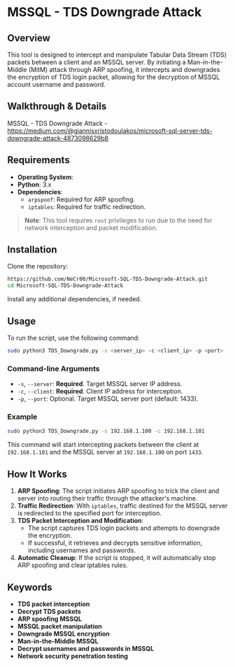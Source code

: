 
# MSSQL - TDS Downgrade Attack

## Overview

This tool is designed to intercept and manipulate Tabular Data Stream (TDS) packets between a client and an MSSQL server. By initiating a Man-in-the-Middle (MitM) attack through ARP spoofing, it intercepts and downgrades the encryption of TDS login packet, allowing for the decryption of  MSSQL account username and password.

## Walkthrough & Details

MSSQL - TDS Downgrade Attack - https://medium.com/@giannisxristodoulakos/microsoft-sql-server-tds-downgrade-attack-4873098629b8

## Requirements

- **Operating System**:
- **Python**: 3.x
- **Dependencies**:
  - `arpspoof`: Required for ARP spoofing.
  - `iptables`: Required for traffic redirection.

> **Note**: This tool requires `root` privileges to run due to the need for network interception and packet modification.

## Installation

Clone the repository:

```bash
https://github.com/NeCr00/Microsoft-SQL-TDS-Downgrade-Attack.git
cd Microsoft-SQL-TDS-Downgrade-Attack
```

Install any additional dependencies, if needed.

## Usage

To run the script, use the following command:

```bash
sudo python3 TDS_Downgrade.py -s <server_ip> -c <client_ip> -p <port>
```

### Command-line Arguments

- `-s`, `--server`: **Required**. Target MSSQL server IP address.
- `-c`, `--client`: **Required**. Client IP address for interception.
- `-p`, `--port`: Optional. Target MSSQL server port (default: 1433).

### Example

```bash
sudo python3 TDS_Downgrade.py -s 192.168.1.100 -c 192.168.1.101
```

This command will start intercepting packets between the client at `192.168.1.101` and the MSSQL server at `192.168.1.100` on port `1433`.

## How It Works

1. **ARP Spoofing**: The script initiates ARP spoofing to trick the client and server into routing their traffic through the attacker's machine.
2. **Traffic Redirection**: With `iptables`, traffic destined for the MSSQL server is redirected to the specified port for interception.
3. **TDS Packet Interception and Modification**: 
   - The script captures TDS login packets and attempts to downgrade the encryption.
   - If successful, it retrieves and decrypts sensitive information, including usernames and passwords.
4. **Automatic Cleanup**: If the script is stopped, it will automatically stop ARP spoofing and clear iptables rules.


## Keywords

- **TDS packet interception**
- **Decrypt TDS packets**
- **ARP spoofing MSSQL**
- **MSSQL packet manipulation**
- **Downgrade MSSQL encryption**
- **Man-in-the-Middle MSSQL**
- **Decrypt usernames and passwords in MSSQL**
- **Network security penetration testing**
